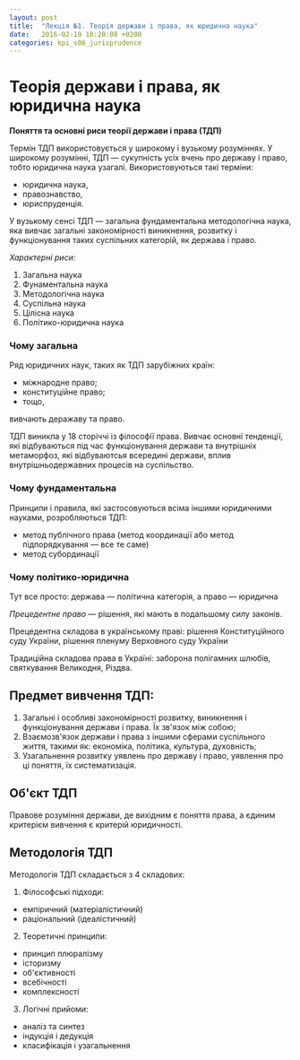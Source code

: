 ```yaml
---
layout: post
title:  "Лекція №1. Теорія держави і права, як юридична наука"
date:   2016-02-19 10:20:00 +0200
categories: kpi_s06_jurisprudence
---
```


# Теорія держави і права, як юридична наука

**Поняття та основні риси теорії держави і права (ТДП)**

Термін ТДП використовується у широкому і вузькому розуміннях. У широкому розумінні, ТДП — сукупність усіх вчень про державу і право, тобто юридична наука узагалі. Використовуються такі терміни:
 - юридична наука,
 - правознавство,
 - юриспруденція.
 
У вузькому сенсі ТДП — загальна фундаментальна методологічна наука, яка вивчає загальні закономірності виникнення, розвитку і функціонування таких суспільних категорій, як держава і право.

 *Характерні риси:*
 1. Загальна наука
 2. Фунаментальна наука
 3. Методологічна наука
 4. Суспільна наука
 5. Цілісна наука
 6. Політико-юридична наука

### Чому загальна
Ряд юридичних наук, таких як ТДП зарубіжних країн:
- міжнародне право; 
- конституційне право;
- тощо,

вивчають деражаву та право. 

ТДП виникла у 18 сторіччі із філософії права. Вивчає основні тенденції, які відбуваються під час функціонування держави та внутрішніх метаморфоз, які відбуваютсья всередині держави, вплив внутрішньодержавних процесів на суспільство.

### Чому фундаментальна
Принципи і правила, які застосовуються всіма іншими юридичними науками, розробляються ТДП:
- метод публічного права (метод координації або метод підпорядкування — все те саме) 
- метод субординації

### Чому політико-юридична
Тут все просто: держава — політична категорія, а право — юридична

*Прецедентне право* — рішення, які мають в подальшому силу законів. 

Прецедентна складова в українському праві: рішення Конституційного суду України, рішення пленуму Верховного суду України

Традиційна складова права в Україні: заборона полігамних шлюбів, святкування Великодня, Різдва.

## Предмет вивчення ТДП:
1. Загальні і особливі закономірності розвитку, виникнення і функціонування держави і права. Їх зв'язок між собою;
2. Взаємозв'язок держави і права з іншими сферами суспільного життя, такими як: економіка, політика, культура, духовність;
3. Узагальнення розвитку уявлень про державу і право, уявлення про ці поняття, їх систематизація.

## Об'єкт ТДП
Правове розуміння держави, де вихідним є поняття права, а єдиним критерієм вивчення є критерій юридичності.

## Методологія ТДП
Методологія ТДП складається з 4 складових:

1. Філософські підходи: 
  * емпіричний (матеріалістичний)
  * раціональний (ідеалістичний)
  
2. Теоретичні принципи: 
  * принцип плюралізму 
  * історизму 
  * об'єктивності 
  * всебічності 
  * комплексності

3. Логічні прийоми: 
  * аналіз та синтез
  * індукція і дедукція
  * класифікація і узагальнення
